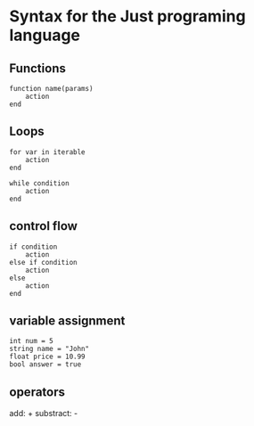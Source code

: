 # Syntax for the Just programing language

## Functions
```
function name(params)
    action
end
```

## Loops
```
for var in iterable
    action
end
```
```
while condition
    action
end
```

## control flow
```
if condition
    action
else if condition
    action
else
    action
end
```

## variable assignment
```
int num = 5
string name = "John"
float price = 10.99
bool answer = true
```

## operators

add: +
substract: -
